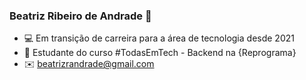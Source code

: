 ### Beatriz Ribeiro de Andrade 👋
* 💻 Em transição de carreira para a área de tecnologia desde 2021
* 📝 Estudante do curso #TodasEmTech - Backend na {Reprograma} 
* ✉️ beatrizrandrade@gmail.com

<!--
**beatriz-a-ndrade/beatriz-a-ndrade** is a ✨ _special_ ✨ repository because its `README.md` (this file) appears on your GitHub profile.

Here are some ideas to get you started:

- 🔭 I’m currently working on ...
- 🌱 I’m currently learning ...
- 👯 I’m looking to collaborate on ...
- 🤔 I’m looking for help with ...
- 💬 Ask me about ...
- 📫 How to reach me: ...
- 😄 Pronouns: ...
- ⚡ Fun fact: ...
-->
